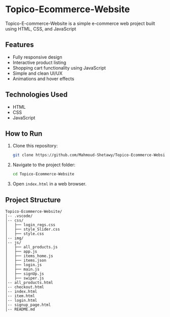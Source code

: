 # Topico-Ecommerce-Website
Topico-E-commerce-Website is a simple e-commerce web project built using HTML, CSS, and JavaScript 

## Features
- Fully responsive design
- Interactive product listing
- Shopping cart functionality using JavaScript
- Simple and clean UI/UX
- Animations and hover effects

## Technologies Used
- HTML 
- CSS 
- JavaScript 

## How to Run
1. Clone this repository:
   ```bash
   git clone https://github.com/Mahmoud-Shetawy/Topico-Ecommerce-Website.git
   ```
2. Navigate to the project folder:
   ```bash
   cd Topico-Ecommerce-Website
   ```
3. Open `index.html` in a web browser.

## Project Structure
```
Topico-Ecommerce-Website/
│-- .vscode/
│-- css/
│   ├── login_regs.css
│   ├── style_Slider.css
│   ├── style.css
│-- img/
│-- js/
│   ├── all_products.js
│   ├── app.js
│   ├── items_home.js
│   ├── items.json
│   ├── login.js
│   ├── main.js
│   ├── signUp.js
│   ├── swiper.js
│-- all_products.html
│-- checkout.html
│-- index.html
│-- item.html
│-- login.html
│-- signup_page.html
│-- README.md
```


